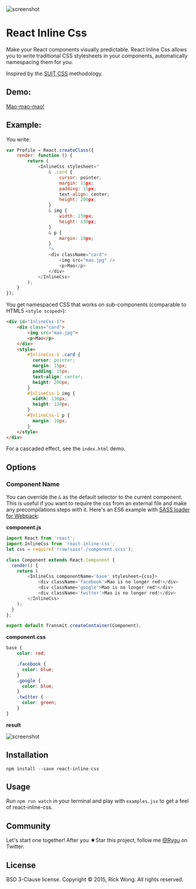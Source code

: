 ![screenshot](https://i.imgur.com/7Pop4SZ.png?1)

# React Inline Css

Make your React components visually predictable. React Inline Css  allows you to write traditional CSS stylesheets in your components, automatically namespacing them for you.

Inspired by the [SUIT CSS](https://suitcss.github.io/) methodology.

## Demo:

[Mao-mao-mao!](https://edealer.nl/mao)

## Example:

You write:

```javascript
var Profile = React.createClass({
	render: function () {
		return (
			<InlineCss stylesheet="
				& .card {
					cursor: pointer;
					margin: 15px;
					padding: 15px;
					text-align: center;
					height: 200px;
				}
				& img {
					width: 130px;
					height: 130px;
				}
				& p {
					margin: 10px;
				}
				">
				<div className="card">
					<img src="mao.jpg" />
					<p>Mao</p>
				</div>
			</InlineCss>
		);
	}
});
```

You get namespaced CSS that works on sub-components (comparable to HTML5 `<style scoped>`):

```html
<div id="InlineCss-1">
	<div class="card">
		<img src="mao.jpg">
		<p>Mao</p>
	</div>
	<style>
		#InlineCss-1 .card { 
		  cursor: pointer; 
		  margin: 15px; 
		  padding: 15px; 
		  text-align: center; 
		  height: 200px; 
		}
		#InlineCss-1 img { 
		  width: 130px; 
		  height: 130px; 
		}
		#InlineCss-1 p { 
		  margin: 10px; 
		}
	</style>
</div>
```

For a cascaded effect, see the `index.html` demo.

## Options

### Component Name

You can override the `&` as the default selector to the current component. This is useful if you want to require the css from an external file and make any precompilations steps with it. Here's an ES6 example with [SASS loader for Webpack](https://www.npmjs.com/package/sass-loader):

**component.js**
```javascript
import React from 'react';
import InlineCss from 'react-inline-css';
let css = require('!raw!sass!./component.scss');

class Component extends React.Component {
  render() {
  	return (
  		<InlineCss componentName='base' stylesheet={css}>
  			<div className='facebook'>Mao is no longer red!</div>
  			<div className='google'>Mao is no longer red!</div>
  			<div className='twitter'>Mao is no longer red!</div>
  		</InlineCss>
  	);
  }
};

export default Transmit.createContainer(Component);
```

**component.css**
```scss
base {
	color: red;

	.facebook {
	  color: blue;
	}
	.google {
	  color: blue;
	}
	.twitter {
	  color: green;
	}
}
```

**result**

![screenshot](https://i.imgur.com/e3ErqTz.png?1)


## Installation

	npm install --save react-inline-css

## Usage

Run `npm run watch` in your terminal and play with `examples.jsx` to get a feel of react-inline-css.

## Community

Let's start one together! After you ★Star this project, follow me [@Rygu](https://twitter.com/rygu)
on Twitter.

## License

BSD 3-Clause license. Copyright © 2015, Rick Wong. All rights reserved.
